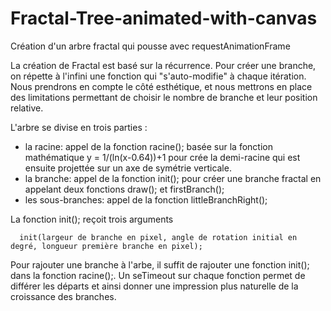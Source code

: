 # Fractal-Tree-animated-with-canvas
Création d'un arbre fractal qui pousse avec requestAnimationFrame

La création de Fractal est basé sur la récurrence. Pour créer une branche, on répette à l'infini une fonction qui "s'auto-modifie" à chaque itération.
Nous prendrons en compte le côté esthétique, et nous mettrons en place des limitations permettant de choisir le nombre de branche et leur position relative.

L'arbre se divise en trois parties : 
 - la racine: appel de la fonction racine(); basée sur la fonction mathématique y = 1/(ln(x-0.64))+1 pour crée la demi-racine qui est ensuite projettée sur un axe de symétrie verticale.
 - la branche: appel de la fonction init(); pour créer une branche fractal en appelant deux fonctions draw(); et firstBranch();
 - les sous-branches: appel de la fonction littleBranchRight();

La fonction init(); reçoit trois arguments 

      init(largeur de branche en pixel, angle de rotation initial en degré, longueur première branche en pixel);
      
Pour rajouter une branche à l'arbe, il suffit de rajouter une fonction init(); dans la fonction racine();. Un seTimeout sur chaque fonction permet de différer les départs et ainsi donner une impression plus naturelle de la croissance des branches.
 
     
